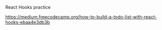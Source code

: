 React Hooks practice

https://medium.freecodecamp.org/how-to-build-a-todo-list-with-react-hooks-ebaa4e3db3b
